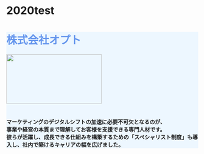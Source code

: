 # 2020test<!DOCTYPE html>
<html>
<head>
<!-- Google Tag Manager -->
<script>(function(w,d,s,l,i){w[l]=w[l]||[];w[l].push({'gtm.start':
new Date().getTime(),event:'gtm.js'});var f=d.getElementsByTagName(s)[0],
j=d.createElement(s),dl=l!='dataLayer'?'&l='+l:'';j.async=true;j.src=
'https://www.googletagmanager.com/gtm.js?id='+i+dl;f.parentNode.insertBefore(j,f);
})(window,document,'script','dataLayer','GTM-WS5D54Q');</script>
<!-- End Google Tag Manager -->
  <title>てすと</title>
</head>
<body>
<!-- Google Tag Manager (noscript) -->
<noscript><iframe src="https://www.googletagmanager.com/ns.html?id=GTM-WS5D54Q"
height="0" width="0" style="display:none;visibility:hidden"></iframe></noscript>
<!-- End Google Tag Manager (noscript) -->
  <div style="background-color:#EDF7FF">
    <h1>
      <font color="#6495ed">株式会社オプト</font>
    </h1>
    <img src="https://www.opt.ne.jp/files/user/cmn-img/og_img_2019.jpg" width="250" height="130">
    <h4>
      <br>マーケティングのデジタルシフトの加速に必要不可欠となるのが、
      <br>事業や経営の本質まで理解してお客様を支援できる専門人材です。
      <br>彼らが活躍し、成長できる仕組みを構築するための「スペシャリスト制度」も導入し、社内で築けるキャリアの幅を広げました。
    </h4>
  </div>
</body>
</html>
